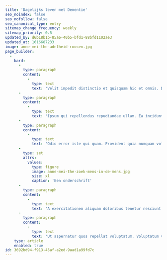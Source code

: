 ```yaml
---
title: 'Dagelijks leven met Dementie'
seo_noindex: false
seo_nofollow: false
seo_canonical_type: entry
sitemap_change_frequency: weekly
sitemap_priority: 0.5
updated_by: d6b18b1b-85a6-40b5-bfd1-88bfd1102ae3
updated_at: 1616687233
image: anne-mei-the-adelheid-roosen.jpg
page_builder:
  -
    bard:
      -
        type: paragraph
        content:
          -
            type: text
            text: 'Velit impedit distinctio et quisquam hic et omnis. Dolor delectus quam ducimus explicabo atque eaque voluptatem. Earum facilis accusantium dolorem quibusdam quis unde at. Unde fugiat ab voluptatibus adipisci.'
      -
        type: paragraph
        content:
          -
            type: text
            text: 'Ipsum qui repellendus repudiandae ullam. Ea incidunt mollitia unde. Quasi repellendus dolores laboriosam omnis.'
      -
        type: paragraph
        content:
          -
            type: text
            text: 'Odio error iste qui quam. Provident quia numquam voluptate nam minima. Vitae qui dolorem sunt veniam dolores natus fuga quos. Necessitatibus voluptas velit delectus.'
      -
        type: set
        attrs:
          values:
            type: figure
            image: anne-mei-the-zoek-mens-in-de-mens.jpg
            size: xl
            caption: 'Een onderschrift'
      -
        type: paragraph
        content:
          -
            type: text
            text: 'A exercitationem aliquam doloribus tenetur nesciunt quia. Maiores tempora accusamus saepe est libero laborum blanditiis quia. Qui aliquam voluptatem porro laudantium et distinctio consectetur optio. Et nisi fugit accusamus in. Facere repellendus est perspiciatis perferendis reiciendis repudiandae et et.'
      -
        type: paragraph
        content:
          -
            type: text
            text: 'Ut aspernatur quos repellat voluptatum. Voluptatum voluptas animi dolorem doloremque. Ex minus quis perferendis odit vel facilis veniam ipsam.'
    type: article
    enabled: true
id: 3692bd94-f913-45af-a2ed-9aad1a99fd7c
---
```

